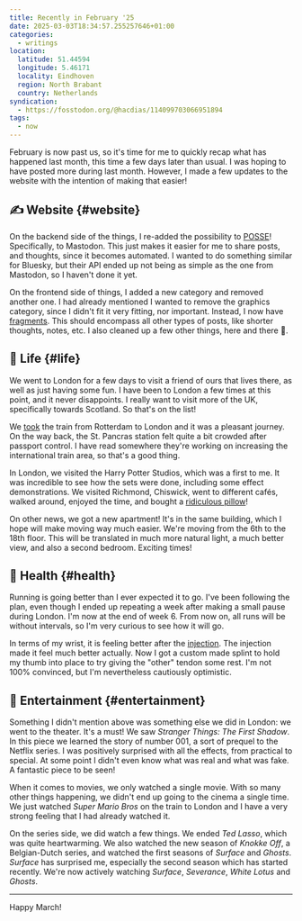 ```yaml
---
title: Recently in February '25
date: 2025-03-03T18:34:57.255257646+01:00
categories:
  - writings
location:
  latitude: 51.44594
  longitude: 5.46171
  locality: Eindhoven
  region: North Brabant
  country: Netherlands
syndication:
  - https://fosstodon.org/@hacdias/114099703066951894
tags:
  - now
---
```


February is now past us, so it's time for me to quickly recap what has happened last month, this time a few days later than usual. I was hoping to have posted more during last month. However, I made a few updates to the website with the intention of making that easier!

<!--more-->

## ✍️ Website {#website}

On the backend side of the things, I re-added the possibility to [POSSE](https://indieweb.org/POSSE "Publish (on your) Own Site, Syndicate Elsewhere")! Specifically, to Mastodon. This just makes it easier for me to share posts, and thoughts, since it becomes automated. I wanted to do something similar for Bluesky, but their API ended up not being as simple as the one from Mastodon, so I haven't done it yet.

On the frontend side of things, I added a new category and removed another one. I had already mentioned I wanted to remove the graphics category, since I didn't fit it very fitting, nor important. Instead, I now have [fragments](/fragments/). This should encompass all other types of posts, like shorter thoughts, notes, etc. I also cleaned up a few other things, here and there 🫧.

## 🍄 Life {#life}

We went to London for a few days to visit a friend of ours that lives there, as well as just having some fun. I have been to London a few times at this point, and it never disappoints. I really want to visit more of the UK, specifically towards Scotland. So that's on the list!

We [took](/2025/02/13/london/) the train from Rotterdam to London and it was a pleasant journey. On the way back, the St. Pancras station felt quite a bit crowded after passport control. I have read somewhere they're working on increasing the international train area, so that's a good thing.

In London, we visited the Harry Potter Studios, which was a first to me. It was incredible to see how the sets were done, including some effect demonstrations. We visited Richmond, Chiswick, went to different cafés, walked around, enjoyed the time, and bought a [ridiculous pillow](/2025/02/14/elizabeth-pillow/)!

On other news, we got a new apartment! It's in the same building, which I hope will make moving way much easier. We're moving from the 6th to the 18th floor. This will be translated in much more natural light, a much better view, and also a second bedroom. Exciting times!

## 💪 Health {#health}

Running is going better than I ever expected it to go. I've been following the plan, even though I ended up repeating a week after making a small pause during London. I'm now at the end of week 6. From now on, all runs will be without intervals, so I'm very curious to see how it will go.

In terms of my wrist, it is feeling better after the [injection](/2025/02/12/optimistic-wrist/). The injection made it feel much better actually. Now I got a custom made splint to hold my thumb into place to try giving the "other" tendon some rest. I'm not 100% convinced, but I'm nevertheless cautiously optimistic.

## 🍿 Entertainment {#entertainment}

Something I didn't mention above was something else we did in London: we went to the theater. It's a must! We saw *Stranger Things: The First Shadow*. In this piece we learned the story of number 001, a sort of prequel to the Netflix series. I was positively surprised with all the effects, from practical to special. At some point I didn't even know what was real and what was fake. A fantastic piece to be seen! 

When it comes to movies, we only watched a single movie. With so many other things happening, we didn't end up going to the cinema a single time. We just watched *Super Mario Bros* on the train to London and I have a very strong feeling that I had already watched it.

On the series side, we did watch a few things. We ended *Ted Lasso*, which was quite heartwarming. We also watched the new season of *Knokke Off*, a Belgian-Dutch series, and watched the first seasons of *Surface* and *Ghosts*. *Surface* has surprised me, especially the second season which has started recently. We're now actively watching *Surface*, *Severance*, *White Lotus* and *Ghosts*.

<hr>

Happy March!
